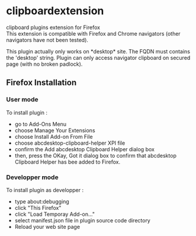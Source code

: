 
# clipboardextension
clipboard plugins extension for Firefox  
This extension is compatible with Firefox and Chrome navigators (other navigators have not been tested).  

This plugin actually only works on \*desktop\* site. The FQDN must contains the 'desktop' string.
Plugin can only access navigator clipboard on secured page (with no broken padlock).


## Firefox Installation 

### User mode
To install plugin :
- go to Add-Ons Menu
- choose Manage Your Extensions
- choose Install Add-on From File
- choose abcdesktop-clipboard-helper XPI file 
- confirm the Add abcdesktop Clipboard Helper dialog box
- then, press the OKay, Got it dialog box to confirm that abcdesktop Clipboard Helper has bee added to Firefox.


### Developper mode
To install plugin as developper :  
- type about:debugging  
- click "This Firefox"  
- click "Load Temporay Add-on..."  
- select manifest.json file in plugin source code directory  
- Reload your web site page

